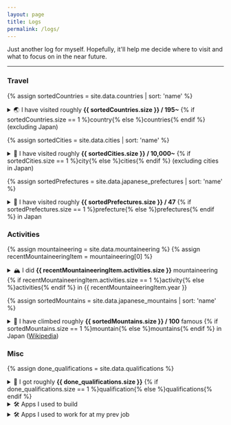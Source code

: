 ```yaml
---
layout: page
title: Logs
permalink: /logs/
---
```


Just another log for myself. Hopefully, it'll help me decide where to visit and what to focus on in the near future.

<hr>

<h3>Travel</h3>

{% assign sortedCountries = site.data.countries | sort: 'name' %}
<details>
<summary>🌏 I have visited roughly <b>{{ sortedCountries.size }} / 195~</b> {% if sortedCountries.size == 1 %}country{% else %}countries{% endif %} (excluding Japan)</summary>
{% for country in sortedCountries %}
<ul style="margin-top:0;margin-bottom:0;"><li>{{ country.name }} {{ country.flag  }}</li></ul>
{% endfor %}
</details>

{% assign sortedCities = site.data.cities | sort: 'name' %}
<details>
<summary>🌃 I have visited roughly <b>{{ sortedCities.size }} / 10,000~</b> {% if sortedCities.size == 1 %}city{% else %}cities{% endif %} (excluding cities in Japan)</summary>
{% for city in sortedCities %}
<ul style="margin-top:0;margin-bottom:0;"><li>{{ city.name }}, {{ city.country }}</li></ul>
{% endfor %}
</details>

{% assign sortedPrefectures = site.data.japanese_prefectures | sort: 'name' %}
<details>
<summary>🗾 I have visited roughly <b>{{ sortedPrefectures.size }} / 47</b> {% if sortedPrefectures.size == 1 %}prefecture{% else %}prefectures{% endif %} in Japan</summary>
{% for prefecture in sortedPrefectures %}
<ul style="margin-top:0;margin-bottom:0;"><li>{{ prefecture.name }}</li></ul>
{% endfor %}
</details>

<h3>Activities</h3>

{% assign mountaineering = site.data.mountaineering %}
{% assign recentMountaineeringItem = mountaineering[0] %}
<details>
<summary>🏔 I did <b>{{ recentMountaineeringItem.activities.size }}</b> mountaineering {% if recentMountaineeringItem.activities.size == 1 %}activity{% else %}activities{% endif %} in {{ recentMountaineeringItem.year }}</summary>
{% for item in mountaineering %}
<p><b>{{ item.year }}</b></p>
<ul style="margin-top:0;margin-bottom:0;">
{% for activity in item.activities %}
<li>{{ activity.flag }} {{ activity.name }}, {{ activity.category | default: '-' }}, {{ activity.altitude | default: '-' }}, {{ activity.date | default: '-' }}
{% if activity.note != '' %}
<blockquote><p>{{ activity.note }}</p></blockquote>
{% endif %}
</li>
{% endfor %}
</ul>
{% endfor %}
</details>

{% assign sortedMountains = site.data.japanese_mountains | sort: 'name' %}
<details>
<summary>🗻 I have climbed roughly <b>{{ sortedMountains.size }} / 100</b> famous {% if sortedMountains.size == 1 %}mountain{% else %}mountains{% endif %} in Japan (<a href="https://en.wikipedia.org/wiki/100_Famous_Japanese_Mountains#List_by_region">Wikipedia</a>)</summary>
{% for mountain in sortedMountains %}
<ul style="margin-top:0;margin-bottom:0;"><li>{{ mountain.name }}, {{ mountain.area }} ({{ mountain.altitude }})</li></ul>
{% endfor %}
</details>

<h3>Misc</h3>

{% assign done_qualifications = site.data.qualifications %}
<details>
<summary>📖 I got roughly <b>{{ done_qualifications.size }}</b> {% if done_qualifications.size == 1 %}qualification{% else %}qualifications{% endif %}</summary>
<ul style="margin-top:0;margin-bottom:0;">
{% for qualification in site.data.qualifications %}
{% if qualification.url == '' %}
<li>{{ qualification.name }}, {{ qualification.date | default: '-' }}</li>
{% else %}
<li><a href="{{ qualification.url }}">{{ qualification.name }}</a>, {{ qualification.date | default: '-' }}</li>
{% endif %}
{% endfor %}
</ul>
</details>

<details>
<summary>🛠️ Apps I used to build</summary>
<div class="app-icons">
    <img src="../assets/app-icons/inagex.jpg" width="50" height="50">
    <img src="../assets/app-icons/shinreizu.jpg" width="50" height="50">
    <img src="../assets/app-icons/fastzaim.jpg" width="50" height="50">
    <img src="../assets/app-icons/taskey.jpg" width="50" height="50">
    <img src="../assets/app-icons/motivation.jpg" width="50" height="50">
    <img src="../assets/app-icons/esafeed.jpg" width="50" height="50">
    <img src="../assets/app-icons/kigen.jpg" width="50" height="50">
</div>
</details>

<details>
<summary>🛠️ Apps I used to work for at my prev job</summary>
<div class="app-icons">
    <img src="../assets/app-icons/pairs.jpg" width="50" height="50">
    <img src="../assets/app-icons/couples.jpg" width="50" height="50">
    <img src="../assets/app-icons/melpy.jpg" width="50" height="50">
    <img src="../assets/app-icons/sanpojista.jpg" width="50" height="50">
    <img src="../assets/app-icons/kencom.jpg" width="50" height="50">
</div>
</details>
